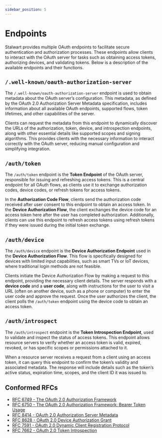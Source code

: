 ```yaml
---
sidebar_position: 5
---
```


# Endpoints

Stalwart provides multiple OAuth endpoints to facilitate secure authentication and authorization processes. These endpoints allow clients to interact with the OAuth server for tasks such as obtaining access tokens, authorizing devices, and validating tokens. Below is a description of the available endpoints and their functions.

## `/.well-known/oauth-authorization-server`

The `/.well-known/oauth-authorization-server` endpoint is used to obtain metadata about the OAuth server’s configuration. This metadata, as defined by the OAuth 2.0 Authorization Server Metadata specification, includes information about all available OAuth endpoints, supported flows, token lifetimes, and other capabilities of the server.

Clients can request the metadata from this endpoint to dynamically discover the URLs of the authorization, token, device, and introspection endpoints, along with other essential details like supported scopes and signing algorithms. This provides clients with the necessary information to interact correctly with the OAuth server, reducing manual configuration and simplifying integration.

## `/auth/token`

The `/auth/token` endpoint is the **Token Endpoint** of the OAuth server, responsible for issuing and refreshing access tokens. This is a central endpoint for all OAuth flows, as clients use it to exchange authorization codes, device codes, or refresh tokens for access tokens.

In the **Authorization Code Flow**, clients send the authorization code received after user consent to this endpoint to obtain an access token. In the **Device Authorization Flow**, the client exchanges the device code for an access token here after the user has completed authorization. Additionally, clients can use this endpoint to refresh access tokens using refresh tokens if they were issued during the initial token exchange.

## `/auth/device`

The `/auth/device` endpoint is the **Device Authorization Endpoint** used in the **Device Authorization Flow**. This flow is specifically designed for devices with limited input capabilities, such as smart TVs or IoT devices, where traditional login methods are not feasible.

Clients initiate the Device Authorization Flow by making a request to this endpoint, providing the necessary client details. The server responds with a **device code** and a **user code**, along with instructions for the user to visit a URL (often on another device, such as a phone or computer) to enter the user code and approve the request. Once the user authorizes the client, the client polls the `/auth/token` endpoint using the device code to obtain an access token.

## `/auth/introspect`

The `/auth/introspect` endpoint is the **Token Introspection Endpoint**, used to validate and inspect the status of access tokens. This endpoint allows resource servers to verify whether an access token is valid, expired, revoked, or has specific scopes or permissions attached to it.

When a resource server receives a request from a client using an access token, it can query this endpoint to confirm the token’s validity and associated metadata. The response will include details such as the token’s active status, expiration time, scopes, and the client ID it was issued to.

## Conformed RFCs

- [RFC 6749 - The OAuth 2.0 Authorization Framework](https://www.rfc-editor.org/rfc/rfc6749.html)
- [RFC 6750 - The OAuth 2.0 Authorization Framework: Bearer Token Usage](https://datatracker.ietf.org/doc/html/rfc6750)
- [RFC 8414 - OAuth 2.0 Authorization Server Metadata](https://www.rfc-editor.org/rfc/rfc8414.html)
- [RFC 8628 - OAuth 2.0 Device Authorization Grant](https://www.rfc-editor.org/rfc/rfc8628)
- [RFC 7591 - OAuth 2.0 Dynamic Client Registration Protocol](https://www.rfc-editor.org/rfc/rfc7591.html)
- [RFC 7662 - OAuth 2.0 Token Introspection](https://datatracker.ietf.org/doc/html/rfc7662)

